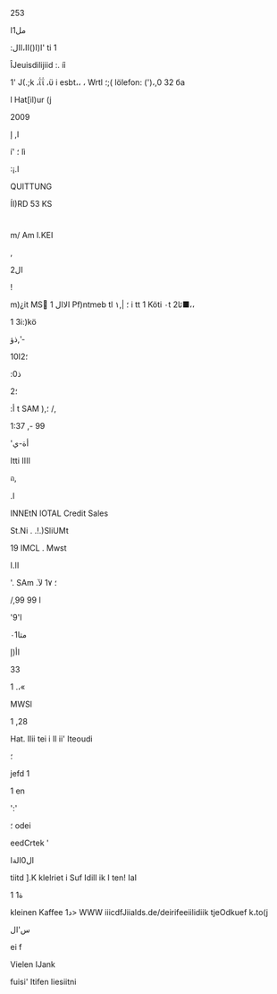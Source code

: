 253

مل1ا

:ا(ا()اا،اال'
ti 1

ÎJeuisdilijiid :.
íỉ

1' J(.;k ،ΐΐ ،ϋ i  esbt،، ،  Wrtl
؛;(
lölefon:  (')،,0  32  ба

l
Hat[il)ur (j

2009

 ا,
 إ

í' ا
 ؛ì

 :¡.ا

QUITTUNG

ÍI)RD  53  KS
#
m/  Am  Ι.ΚΕΙ

,

 2ال

!

m)¿it  MS  ًالاال
 1 Pf)ntmeb
tl  ؛
|,١
i
tt
 1 Köti ٠t
 2ئا■،،

 1 3i:)kö

ذؤ,'-

10؛2ا

:ذ0

 2؛

:أ
 t SAM
),؛
/,

1:37
,-
99

'أة-ي

Itti اااا

 ถ,

.ا

INNEtN
lOTAL
Credit  Sales

St.Ni  . .!.)SliUMt

19 IMCL  .  Mwst

 اا.ا

'.
SAm
.؛
1٧
لآ

/,99
99 ا

'9'ا

٠1متا

اأ(إ

33

1  .،«

MWSl

1 ,28

Hat.  Ilii tei i  Il ii'  Iteoudi

 ؛

jefd 1

1  en

':'

؛
odei

eedCrtek
'

 ال0الةا

tiitd  ].K  klelriet i  Suf Idill ik ا
ten! اaا

1
ة1

kleinen  Kaffee  1د>
WWW  iiicdfJiialds.de/deirifeeiilidiik
tjeOdkuef  k،to(j

 س'ال

ei   f

Vielen  IJank

fuisi'  Itifen  liesiitni


